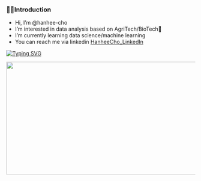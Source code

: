 ### 👩‍🚀Introduction

- Hi, I’m @hanhee-cho
- I’m interested in data analysis based on AgriTech/BioTech🌱
- I’m currently learning data science/machine learning
- You can reach me via linkedin [HanheeCho_LinkedIn](https://www.linkedin.com/in/hanheecho02/) 

[![Typing SVG](https://readme-typing-svg.demolab.com?font=Doto&weight=500&size=40&pause=1000&color=219342&background=30FFBE00&center=true&width=600&height=100&lines=Hanhee's+Github!+%F0%9F%90%A2%F0%9F%90%8C%F0%9F%8C%B1)](https://git.io/typing-svg)

<a href="https://github.com/devxb/gitanimals">
<img
  src="https://render.gitanimals.org/farms/hanhee-cho"
  width="600"
  height="300"
/>
</a>
